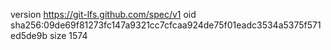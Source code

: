 version https://git-lfs.github.com/spec/v1
oid sha256:09de69f81273fc147a9321cc7cfcaa924de75f01eadc3534a5375f571ed5de9b
size 1574
